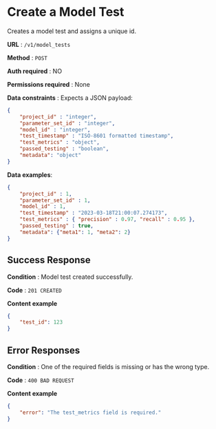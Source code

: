 # Create a Model Test
Creates a model test and assigns a unique id.

**URL** : `/v1/model_tests`

**Method** : `POST`

**Auth required** : NO

**Permissions required** : None

**Data constraints** : Expects a JSON payload:

```json
{
	"project_id" : "integer",
	"parameter_set_id" : "integer",
	"model_id" : "integer",
	"test_timestamp" : "ISO-8601 formatted timestamp",
	"test_metrics" : "object",
	"passed_testing" : "boolean",
	"metadata": "object"
}
```

**Data examples**:

```json
{
	"project_id" : 1,
	"parameter_set_id" : 1,
	"model_id" : 1,
	"test_timestamp" : "2023-03-18T21:00:07.274173",
	"test_metrics" : { "precision" : 0.97, "recall" : 0.95 },
	"passed_testing" : true,
	"metadata": {"meta1": 1, "meta2": 2}
}
```

## Success Response

**Condition** : Model test created successfully.

**Code** : `201 CREATED`

**Content example**

```json
{
    "test_id": 123
}
```

## Error Responses

**Condition** : One of the required fields is missing or has the wrong type.

**Code** : `400 BAD REQUEST`

**Content example**

```json
{
    "error": "The test_metrics field is required."
}
```